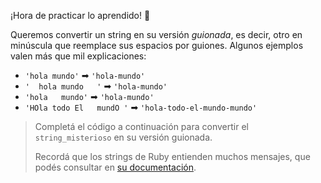 ¡Hora de practicar lo aprendido! :grimacing:

Queremos convertir un string en su versión _guionada_, es decir, otro en minúscula que reemplace sus espacios por guiones. Algunos ejemplos valen más que mil explicaciones:  

* `'hola mundo'` ➡ `'hola-mundo'`
* `'  hola mundo   '` ➡ `'hola-mundo'`
* `'hola   mundo'` ➡ `'hola-mundo'`
* `'HOla todo El   mundO '` ➡ `'hola-todo-el-mundo-mundo'`

> Completá el código a continuación para convertir el `string_misterioso` en su versión guionada. 
> 
> Recordá que los strings de Ruby entienden muchos mensajes, que podés consultar en [su documentación](https://ruby-doc.org/core-2.2.0/String.html). 
